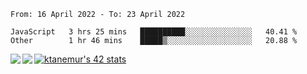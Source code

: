 <!--START_SECTION:waka-->

```text
From: 16 April 2022 - To: 23 April 2022

JavaScript   3 hrs 25 mins   ██████████░░░░░░░░░░░░░░░   40.41 %
Other        1 hr 46 mins    █████▒░░░░░░░░░░░░░░░░░░░   20.88 %
```

<!--END_SECTION:waka-->
<a href="https://github.com/anuraghazra/github-readme-stats">
  <img align="left" src="https://github-readme-stats.vercel.app/api?username=Tanesan&count_private=true&show_icons=true" />
<img align="left" src="https://github-readme-stats.vercel.app/api/top-langs/?username=Tanesan" />
</a>

[![ktanemur's 42 stats](https://badge42.vercel.app/api/v2/cl1wslf6s002109l771rng2w8/stats?cursusId=21&coalitionId=62)](https://github.com/JaeSeoKim/badge42)
